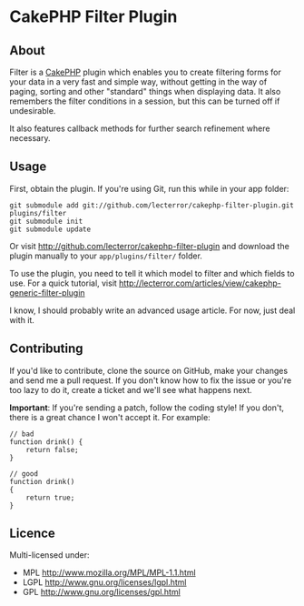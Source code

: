 # CakePHP Filter Plugin #

## About ##

Filter is a [CakePHP][] plugin which enables you to create filtering forms for your data
in a very fast and simple way, without getting in the way of paging, sorting and other
"standard" things when displaying data. It also remembers the filter conditions in a
session, but this can be turned off if undesirable.

It also features callback methods for further search refinement where necessary.

## Usage ##

First, obtain the plugin. If you're using Git, run this while in your app folder:

	git submodule add git://github.com/lecterror/cakephp-filter-plugin.git plugins/filter
	git submodule init
	git submodule update

Or visit <http://github.com/lecterror/cakephp-filter-plugin> and download the
plugin manually to your `app/plugins/filter/` folder.

To use the plugin, you need to tell it which model to filter and which fields to use. For
a quick tutorial, visit <http://lecterror.com/articles/view/cakephp-generic-filter-plugin>

I know, I should probably write an advanced usage article. For now, just deal with it.

## Contributing ##

If you'd like to contribute, clone the source on GitHub, make your changes and send me a pull request.
If you don't know how to fix the issue or you're too lazy to do it, create a ticket and we'll see
what happens next.

**Important**: If you're sending a patch, follow the coding style! If you don't, there is a great
chance I won't accept it. For example:

	// bad
	function drink() {
		return false;
	}

	// good
	function drink()
	{
		return true;
	}

## Licence ##

Multi-licensed under:

* MPL <http://www.mozilla.org/MPL/MPL-1.1.html>
* LGPL <http://www.gnu.org/licenses/lgpl.html>
* GPL <http://www.gnu.org/licenses/gpl.html>

[CakePHP]: http://cakephp.org/
